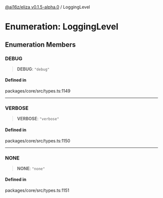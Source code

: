 [@ai16z/eliza v0.1.5-alpha.0](../index.md) / LoggingLevel

# Enumeration: LoggingLevel

## Enumeration Members

### DEBUG

> **DEBUG**: `"debug"`

#### Defined in

packages/core/src/types.ts:1149

***

### VERBOSE

> **VERBOSE**: `"verbose"`

#### Defined in

packages/core/src/types.ts:1150

***

### NONE

> **NONE**: `"none"`

#### Defined in

packages/core/src/types.ts:1151
